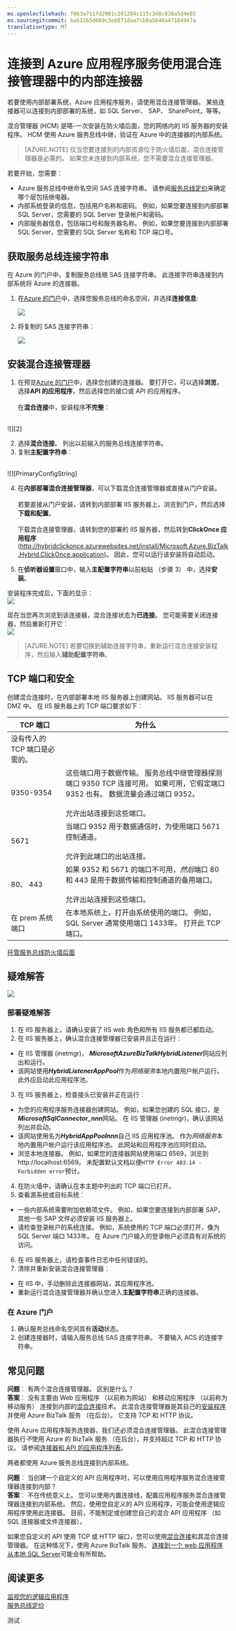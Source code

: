 ```yaml
---
ms.openlocfilehash: f063a711fd2981c281204c115c3d8c838a5d4e02
ms.sourcegitcommit: bab1265d669c3e6871daa7cb8a5640a47104947a
translationtype: MT
---
```

<properties 
    pageTitle="使用混合连接管理器 |Microsoft Azure 应用程序服务" 
    description="安装和配置混合连接管理器并连接到内部连接器在 Azure 应用程序服务" 
    services="app-service\logic" 
    documentationCenter=".net,nodejs,java"
    authors="MandiOhlinger" 
    manager="dwrede" 
    editor="cgronlun"/>

<tags 
    ms.service="app-service-logic" 
    ms.workload="integration" 
    ms.tgt_pltfrm="na" 
    ms.devlang="na" 
    ms.topic="article" 
    ms.date="08/23/2015" 
    ms.author="mandia"/>

# 连接到 Azure 应用程序服务使用混合连接管理器中的内部连接器
若要使用内部部署系统，Azure 应用程序服务，请使用混合连接管理器。 某些连接器可以连接到内部部署的系统，如 SQL Server、 SAP、 SharePoint，等等。 

混合管理器 (HCM) 是嗒-一次安装在防火墙后面，您的网络内的 IIS 服务器的安装程序。 HCM 使用 Azure 服务总线中继，验证在 Azure 中的连接器的内部系统。 

> [AZURE.NOTE] 仅当您要连接到的内部资源位于防火墙后面，混合连接管理器是必需的。 如果您未连接到内部系统，您不需要混合连接管理器。

若要开始，您需要︰

- Azure 服务总线中继命名空间 SAS 连接字符串。 请参阅[服务总线定价](http://azure.microsoft.com/pricing/details/service-bus/)来确定哪个层包括继电器。
- 内部系统登录的信息，包括用户名称和密码。 例如，如果您要连接到内部部署 SQL Server，您需要的 SQL Server 登录帐户和密码。
- 内部服务器信息，包括端口号和服务器名称。 例如，如果您要连接到内部部署 SQL Server，您需要的 SQL Server 名称和 TCP 端口号。

## 获取服务总线连接字符串

在 Azure 的门户中，复制服务总线根 SAS 连接字符串。 此连接字符串连接到内部系统将 Azure 的连接器。 

1. 在[Azure 的门户](http://go.microsoft.com/fwlink/p/?LinkID=213885)中，选择您服务总线的命名空间，并选择**连接信息**:

    ![][SB_ConnectInfo]

2. 将复制的 SAS 连接字符串︰

    ![][SB_SAS]

## 安装混合连接管理器

1. 在预览[Azure 的门户](http://go.microsoft.com/fwlink/p/?LinkID=525040)中，选择您创建的连接器。 要打开它，可以选择**浏览**，选择**API 的应用程序**，然后选择您的接口或 API 的应用程序。 
<br/><br/>
在**混合连接**中，安装程序**不完整**︰
<br/>
![][2] 

2. 选择**混合连接**。 列出以前输入的服务总线连接字符串。
3. 复制**主配置字符串**︰
<br/>
![][PrimaryConfigString]

4. 在**内部部署混合连接管理器**，可以下载混合连接管理器或直接从门户安装。 
<br/><br/>
若要直接从门户安装，请转到内部部署 IIS 服务器上，浏览到门户，然后选择**下载和配置**。
<br/><br/>
下载混合连接管理器，请转到您的部署的 IIS 服务器，然后转到**ClickOnce 应用程序**(http://hybridclickonce.azurewebsites.net/install/Microsoft.Azure.BizTalk.Hybrid.ClickOnce.application)。 因此，您可以运行该安装将自动启动。

5. 在**侦听器设置**窗口中，输入**主配置字符串**以前粘贴 （步骤 3） 中，选择**安装**。

安装程序完成后，下面的显示︰
<br/>
![][3] 

现在当您再次浏览到该连接器，混合连接状态为**已连接**。 您可能需要关闭连接器，然后重新打开它︰
<br/>
![][4] 

> [AZURE.NOTE] 若要切换到辅助连接字符串，重新运行混合连接安装程序，然后输入**辅助配置字符串**。


## TCP 端口和安全

创建混合连接时，在内部部署本地 IIS 服务器上创建网站。 IIS 服务器可以在 DMZ 中。 在 IIS 服务器上的 TCP 端口要求如下︰

TCP 端口 | 为什么
--- | ---
 | 没有传入的 TCP 端口是必需的。
9350-9354 | 这些端口用于数据传输。 服务总线中继管理器探测端口 9350 TCP 连接可用。 如果可用，它假定端口 9352 也有。 数据流量会通过端口 9352。 <br/><br/>允许出站连接到这些端口。
5671 | 当端口 9352 用于数据通信时，为使用端口 5671 控制通道。 <br/><br/>允许到此端口的出站连接。 
80、 443 | 如果 9352 和 5671 的端口不可用，*然后*端口 80 和 443 是用于数据传输和控制通道的备用端口。<br/><br/>允许出站连接到这些端口。
在 prem 系统端口 | 在本地系统上，打开由系统使用的端口。 例如，SQL Server 通常使用端口 1433年。 打开此 TCP 端口。

[托管服务总线防火墙后面](http://msdn.microsoft.com/library/azure/ee706729.aspx)

## 疑难解答

![][HCMFlow]

### 部署疑难解答

1. 在 IIS 服务器上，请确认安装了 IIS web 角色和所有 IIS 服务都已都启动。
2. 在 IIS 服务器上，确认混合连接管理器已安装并且正在运行︰
 - 在 IIS 管理器 (inetmgr)， ***MicrosoftAzureBizTalkHybridListener***网站应列出和运行。 
 - 该网站使用***HybridListenerAppPool***作为*网络服务*本地内置用户帐户运行。 此外应启动此应用程序池。
3. 在 IIS 服务器上，检查接头已安装并正在运行︰ 
 - 为您的应用程序服务连接器创建网站。 例如，如果您创建的 SQL 接口，是***MicrosoftSqlConnector_nnn***网站。 在 IIS 管理器 (inetmgr)，确认该网站列出并启动。 
 - 该网站使用名为***HybridAppPoolnnn***自己 IIS 应用程序池。 作为*网络服务*本地内置用户帐户运行该应用程序池。 此网站和应用程序池应同时启动。 
 - 浏览本地连接器。 例如，如果您的连接器网站使用端口 6569，浏览到 http://localhost:6569。 未配置默认文档以便`HTTP Error 403.14 - Forbidden error`预计。
4. 在防火墙中，请确认在本主题中列出的 TCP 端口已打开。
5. 查看源系统或目标系统︰
 - 一些内部系统需要附加依赖项文件。 例如，如果您要连接到内部部署 SAP，其他一些 SAP 文件必须安装 IIS 服务器上。
 - 请检查登录帐户的系统连接。 例如，系统使用的 TCP 端口必须打开，像为 SQL Server 端口 1433年。 在 Azure 门户输入的登录帐户必须具有对系统的访问。
6. 在 IIS 服务器上，请检查事件日志中任何错误的。 
7. 清除并重新安装混合连接管理器︰ 
 - 在 IIS 中，手动删除此连接器网站，其应用程序池。 
 - 重新运行混合连接管理器并确认您进入**主配置字符串**正确的连接器。



### 在 Azure 门户

1. 确认服务总线命名空间具有**活动**状态。
2. 创建连接器时，请输入服务总线 SAS 连接字符串。 不要输入 ACS 的连接字符串。


## 常见问题

**问题**︰ 有两个混合连接管理器。 区别是什么？<br/>
**答案**︰ 没有主要由 Web 应用程序 （以前称为网站） 和移动应用程序 （以前称为移动服务） 连接到内部的[混合连接](../integration-hybrid-connection-overview.md)技术。 此混合连接管理器是其自己的[安装程序](../integration-hybrid-connection-create-manage.md)并使用 Azure BizTalk 服务 （在后台）。 它支持 TCP 和 HTTP 协议。

使用 Azure 应用程序服务连接器，我们还必须混合连接管理器。  此混合连接管理器执行*不*使用 Azure 的 BizTalk 服务 （在后台），并支持超过 TCP 和 HTTP 协议。 请参阅[连接器和 API 的应用程序列表](app-service-logic-connectors-list.md)。

两者都使用 Azure 服务总线连接到内部系统。

**问题**︰ 当创建一个自定义的 API 应用程序时，可以使用应用程序服务混合连接管理器连接到内部？ <br/>
**答案**︰ 不在传统意义上。 您可以使用内置连接线，配置应用程序服务混合连接管理器连接到内部系统。 然后，使用您自定义的 API 应用程序，可能会使用逻辑应用程序使用此连接器。 目前，不能制定或创建您自己的混合 API 应用程序 （如 SQL 连接器或文件连接器）。

如果您自定义的 API 使用 TCP 或 HTTP 端口，您可以使用[混合连接](../integration-hybrid-connection-overview.md)和其混合连接管理器。 在这种情况下，使用 Azure BizTalk 服务。 [连接到一个 web 应用程序从本地 SQL Server](../app-service-web/web-sites-hybrid-connection-connect-on-premises-sql-server.md)可能会有所帮助。  


## 阅读更多

[监视您的逻辑应用程序](app-service-logic-monitor-your-logic-apps.md)<br/>
[服务总线定价](http://azure.microsoft.com/pricing/details/service-bus/)



[SB_ConnectInfo]: ./media/app-service-logic-hybrid-connection-manager/SB_ConnectInfo.png
[SB_SAS]: ./media/app-service-logic-hybrid-connection-manager/SB_SAS.png
[PrimaryConfigString]: ./media/app-service-logic-hybrid-connection-manager/PrimaryConfigString.png
[HCMFlow]: ./media/app-service-logic-hybrid-connection-manager/HCMFlow.png
[2]: ./media/app-service-logic-hybrid-connection-manager/BrowseSetupIncomplete.jpg
[3]: ./media/app-service-logic-hybrid-connection-manager/HybridSetup.jpg
[4]: ./media/app-service-logic-hybrid-connection-manager/BrowseSetupComplete.jpg

 
测试
